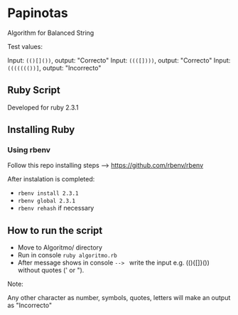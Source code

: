 # Papinotas #

Algorithm for Balanced String

Test values:

Input: `(()[]())`, output: "Correcto"
Input: `((([])))`, output: "Correcto"
Input: `((((((())]`, output: "Incorrecto"

## Ruby Script ## 

Developed for ruby 2.3.1

## Installing Ruby ##

### Using rbenv ###

Follow this repo installing steps --> https://github.com/rbenv/rbenv

After instalation is completed:

- `rbenv install 2.3.1`
- `rbenv global 2.3.1`
- `rbenv rehash` if necessary

## How to run the script ##

- Move to Algoritmo/ directory
- Run in console `ruby algoritmo.rb`
- After message shows in console `--> ` write the input e.g. ((){[]}()) without quotes (' or ").

Note:

Any other character as number, symbols, quotes, letters will make an output as "Incorrecto" 
